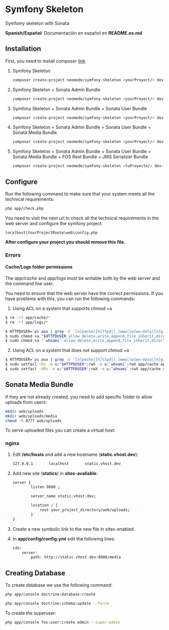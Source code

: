 Symfony Skeleton
================

Symfomy skeleton with Sonata

**Spanish/Español**: Documentación en español en **README.es.md**

Installation
------------

First, you need to install composer [link](https://getcomposer.org/doc/00-intro.md)

1. Symfony Skeleton

    ```sh
    composer create-project neomede/symfony-skeleton <yourProyect/> dev-symfony
    ```

2. Symfony Skeleton + Sonata Admin Bundle

    ```sh
    composer create-project neomede/symfony-skeleton <yourProyect/> dev-sonata-admin
    ```

3. Symfony Skeleton + Sonata Admin Bundle + Sonata User Bundle

    ```sh
    composer create-project neomede/symfony-skeleton <yourProyect/> dev-sonata-user
    ```

4. Symfony Skeleton + Sonata Admin Bundle + Sonata User Bundle + Sonata Media Bundle

    ```sh
    composer create-project neomede/symfony-skeleton <yourProyect/> dev-sonata-media
    ```

5. Symfony Skeleton + Sonata Admin Bundle + Sonata User Bundle + Sonata Media Bundle + FOS Rest Bundle + JMS Serializer Bundle

    ```sh
    composer create-project neomede/symfony-skeleton <tuProyecto/> dev-fos-rest
    ```

Configure
---------

Run the following command to make sure that your system meets all the technical requirements:

```sh
php app/check.php
```

You need to visit the next url to check all the technical requirements in the web server and configure the symfony project:

```
localhost\YourProjectRoute\web\config.php
```

**After configure your project you should remove this file.**

### Errors

#### Cache/Logs folder permissions

The *app/cache* and *app/logs* must be writable both by the web server and the command line user.

You need to ensure that the web server have the correct permissions. If you have problems with this, you can run the following commands:

1. Using ACL on a system that supports chmod +a

```sh
$ rm -rf app/cache/*
$ rm -rf app/logs/*

$ HTTPDUSER=`ps aux | grep -E '[a]pache|[h]ttpd|[_]www|[w]ww-data|[n]ginx' | grep -v root | head -1 | cut -d\  -f1`
$ sudo chmod +a "$HTTPDUSER allow delete,write,append,file_inherit,directory_inherit" app/cache app/logs
$ sudo chmod +a "`whoami` allow delete,write,append,file_inherit,directory_inherit" app/cache app/logs
```

2. Using ACL on a system that does not support chmod +a

```sh
$ HTTPDUSER=`ps aux | grep -E '[a]pache|[h]ttpd|[_]www|[w]ww-data|[n]ginx' | grep -v root | head -1 | cut -d\  -f1`
$ sudo setfacl -Rn -m u:"$HTTPDUSER":rwX -m u:`whoami`:rwX app/cache app/logs
$ sudo setfacl -dRn -m u:"$HTTPDUSER":rwX -m u:`whoami`:rwX app/cache app/logs
```

Sonata Media Bundle
-------------------

If they are not already created, you need to add specific folder to allow uploads from users:

```sh
mkdir web/uploads
mkdir web/uploads/media
chmod -R 0777 web/uploads
```

To serve uploaded files you can create a virtual host:

### **nginx**

1. Edit **/etc/hosts** and add a new hostname (**static.vhost.dev**):

    ```sh
    127.0.0.1       localhost       static.vhost.dev
    ```

2. Add new site (**statics**) in **sites-avaliable**:

    ```sh
    server {
            listen 8080 ;

            server_name static.vhost.dev;

            location / {
                root your_project_directory/web/uploads;
            }
    }
    ```

3. Create a new symbolic link to the new file in sites-enabled.

4. In **app/config/config.yml** edit the following lines:

    ```sh
    cdn:
        server:
            path: http://static.vhost.dev:8080/media
    ```


Creating Database
----------------------------

To create database we use the following command:

```sh
php app/console doctrine:database:create

php app/console doctrine:schema:update --force
```

To create the superuser:

```sh
php app/console fos:user:create admin --super-admin
```
